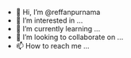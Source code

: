 - 👋 Hi, I’m @reffanpurnama
- 👀 I’m interested in ...
- 🌱 I’m currently learning ...
- 💞️ I’m looking to collaborate on ...
- 📫 How to reach me ...

<!---
reffanpurnama/reffanpurnama is a ✨ special ✨ repository because its `README.md` (this file) appears on your GitHub profile.
You can click the Preview link to take a look at your changes.
--->
